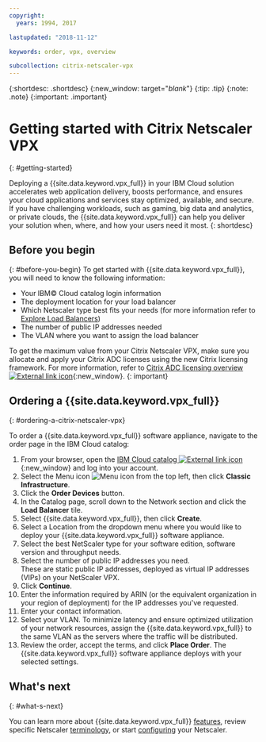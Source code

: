 ```yaml
---
copyright:
  years: 1994, 2017

lastupdated: "2018-11-12"

keywords: order, vpx, overview

subcollection: citrix-netscaler-vpx
---
```


{:shortdesc: .shortdesc}
{:new_window: target="_blank_"}
{:tip: .tip}
{:note: .note}
{:important: .important}

# Getting started with Citrix Netscaler VPX
{: #getting-started}

Deploying a {{site.data.keyword.vpx_full}} in your IBM Cloud solution accelerates web application delivery, boosts performance, and ensures your cloud applications and services stay optimized, available, and secure. If you have challenging workloads, such as gaming, big data and analytics, or private clouds, the {{site.data.keyword.vpx_full}} can help you deliver your solution when, where, and how your users need it most.
{: shortdesc}

## Before you begin
{: #before-you-begin}
To get started with {{site.data.keyword.vpx_full}}, you will need to know the following information:

* Your IBM© Cloud catalog login information
* The deployment location for your load balancer
* Which Netscaler type best fits your needs (for more information refer to [Explore Load Balancers](/docs/citrix-netscaler-vpx?topic=loadbalancer-service-explore))
* The number of public IP addresses needed
* The VLAN where you want to assign the load balancer

To get the maximum value from your Citrix Netscaler VPX, make sure you allocate and apply your Citrix ADC licenses using the new Citrix licensing framework. For more information, refer to [Citrix ADC licensing overview ![External link icon](../../icons/launch-glyph.svg "External link icon")](https://docs.citrix.com/en-us/citrix-adc/12-1/licensing/citrix-adc-licensing-overview.html){:new_window}.
{: important}

## Ordering a {{site.data.keyword.vpx_full}}
{: #ordering-a-citrix-netscaler-vpx}

To order a {{site.data.keyword.vpx_full}} software appliance, navigate to the order page in the IBM Cloud catalog:

1. From your browser, open the [IBM Cloud catalog ![External link icon](../../icons/launch-glyph.svg "External link icon")](https://cloud.ibm.com){:new_window} and log into your account.
2. Select the Menu icon ![Menu icon](../../icons/icon_hamburger.svg) from the top left, then click **Classic Infrastructure**.
3. Click the **Order Devices** button.
4. In the Catalog page, scroll down to the Network section and click the **Load Balancer** tile.
5. Select {{site.data.keyword.vpx_full}}, then click **Create**.
6. Select a Location from the dropdown menu where you would like to deploy your {{site.data.keyword.vpx_full}} software appliance.  
7. Select the best NetScaler type for your software edition, software version and throughput needs.
8. Select the number of public IP addresses you need.  
	These are static public IP addresses, deployed as virtual IP addresses (VIPs) on your NetScaler VPX.
9. Click **Continue**.
10. Enter the information required by ARIN (or the equivalent organization in your region of deployment) for the IP addresses you've requested.
11. Enter your contact information.
12. Select your VLAN.
	To minimize latency and ensure optimized utilization of your network resources, assign the {{site.data.keyword.vpx_full}} to the same VLAN as the servers where the traffic will be distributed.
13. Review the order, accept the terms, and click **Place Order**. The {{site.data.keyword.vpx_full}} software appliance deploys with your selected settings.

## What's next
{: #what-s-next}

You can learn more about {{site.data.keyword.vpx_full}} [features](/docs/citrix-netscaler-vpx?topic=citrix-netscaler-vpx-about-citrix-netscaler-vpx), review specific Netscaler [terminology](/docs/citrix-netscaler-vpx?topic=citrix-netscaler-vpx-citrix-netscaler-vpx-terminology), or start [configuring](/docs/citrix-netscaler-vpx?topic=citrix-netscaler-vpx-basic-load-balancing-configuration) your Netscaler.
